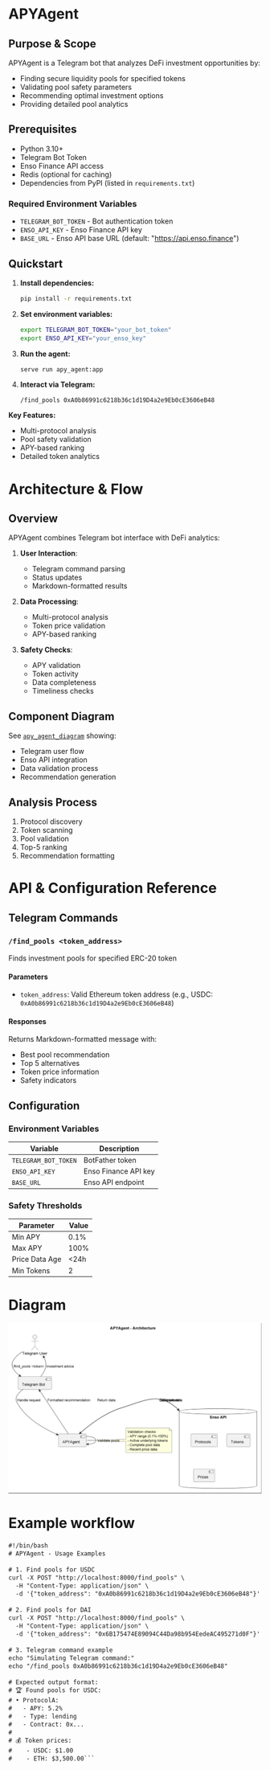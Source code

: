 # APYAgent

## Purpose & Scope

APYAgent is a Telegram bot that analyzes DeFi investment opportunities by:

- Finding secure liquidity pools for specified tokens
- Validating pool safety parameters
- Recommending optimal investment options
- Providing detailed pool analytics

## Prerequisites

- Python 3.10+
- Telegram Bot Token
- Enso Finance API access
- Redis (optional for caching)
- Dependencies from PyPI (listed in `requirements.txt`)

### Required Environment Variables

- `TELEGRAM_BOT_TOKEN` - Bot authentication token
- `ENSO_API_KEY` - Enso Finance API key
- `BASE_URL` - Enso API base URL (default: "https://api.enso.finance")

## Quickstart

1. **Install dependencies:**

   ```bash
   pip install -r requirements.txt
   ```

2. **Set environment variables:**

   ```bash
   export TELEGRAM_BOT_TOKEN="your_bot_token"
   export ENSO_API_KEY="your_enso_key"
   ```

3. **Run the agent:**

   ```bash
   serve run apy_agent:app
   ```

4. **Interact via Telegram:**
   ```
   /find_pools 0xA0b86991c6218b36c1d19D4a2e9Eb0cE3606eB48
   ```

**Key Features:**

- Multi-protocol analysis
- Pool safety validation
- APY-based ranking
- Detailed token analytics

# Architecture & Flow

## Overview

APYAgent combines Telegram bot interface with DeFi analytics:

1. **User Interaction**:
   - Telegram command parsing
   - Status updates
   - Markdown-formatted results

2. **Data Processing**:
   - Multi-protocol analysis
   - Token price validation
   - APY-based ranking

3. **Safety Checks**:
   - APY validation
   - Token activity
   - Data completeness
   - Timeliness checks

## Component Diagram

See [`apy_agent_diagram`](./images/diagrams/apy_agent.png) showing:

- Telegram user flow
- Enso API integration
- Data validation process
- Recommendation generation

## Analysis Process

1. Protocol discovery
2. Token scanning
3. Pool validation
4. Top-5 ranking
5. Recommendation formatting

# API & Configuration Reference

## Telegram Commands

### `/find_pools <token_address>`

Finds investment pools for specified ERC-20 token

#### Parameters

- `token_address`: Valid Ethereum token address (e.g., USDC: `0xA0b86991c6218b36c1d19D4a2e9Eb0cE3606eB48`)

#### Responses

Returns Markdown-formatted message with:

- Best pool recommendation
- Top 5 alternatives
- Token price information
- Safety indicators

## Configuration

### Environment Variables

| Variable             | Description          |
| -------------------- | -------------------- |
| `TELEGRAM_BOT_TOKEN` | BotFather token      |
| `ENSO_API_KEY`       | Enso Finance API key |
| `BASE_URL`           | Enso API endpoint    |

### Safety Thresholds

| Parameter      | Value |
| -------------- | ----- |
| Min APY        | 0.1%  |
| Max APY        | 100%  |
| Price Data Age | <24h  |
| Min Tokens     | 2     |

# Diagram

![apy_agent.png](images/diagrams/apy_agent.png)

# Example workflow

````
#!/bin/bash
# APYAgent - Usage Examples

# 1. Find pools for USDC
curl -X POST "http://localhost:8000/find_pools" \
  -H "Content-Type: application/json" \
  -d '{"token_address": "0xA0b86991c6218b36c1d19D4a2e9Eb0cE3606eB48"}'

# 2. Find pools for DAI
curl -X POST "http://localhost:8000/find_pools" \
  -H "Content-Type: application/json" \
  -d '{"token_address": "0x6B175474E89094C44Da98b954EedeAC495271d0F"}'

# 3. Telegram command example
echo "Simulating Telegram command:"
echo "/find_pools 0xA0b86991c6218b36c1d19D4a2e9Eb0cE3606eB48"

# Expected output format:
# 🏆 Found pools for USDC:
# • ProtocolA:
#   - APY: 5.2%
#   - Type: lending
#   - Contract: 0x...
#
# 💰 Token prices:
#    - USDC: $1.00
#    - ETH: $3,500.00```
````
